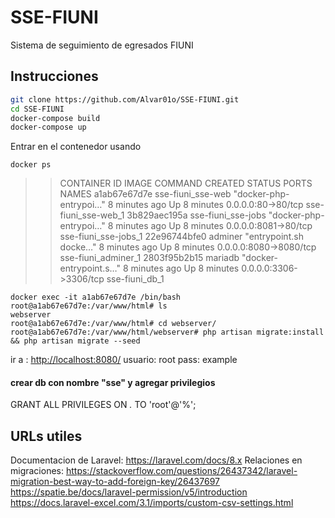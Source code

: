 # SSE-FIUNI

Sistema de seguimiento de egresados FIUNI

## Instrucciones

```sh
git clone https://github.com/Alvar01o/SSE-FIUNI.git
cd SSE-FIUNI
docker-compose build
docker-compose up
```

Entrar en el contenedor usando

```
docker ps
```

>> CONTAINER ID   IMAGE                COMMAND                  CREATED         STATUS         PORTS                    NAMES
>> a1ab67e67d7e   sse-fiuni_sse-web    "docker-php-entrypoi…"   8 minutes ago   Up 8 minutes   0.0.0.0:80->80/tcp       sse-fiuni_sse-web_1
>> 3b829aec195a   sse-fiuni_sse-jobs   "docker-php-entrypoi…"   8 minutes ago   Up 8 minutes   0.0.0.0:8081->80/tcp     sse-fiuni_sse-jobs_1
>> 22e96744bfe0   adminer              "entrypoint.sh docke…"   8 minutes ago   Up 8 minutes   0.0.0.0:8080->8080/tcp   sse-fiuni_adminer_1
>> 2803f95b2b15   mariadb              "docker-entrypoint.s…"   8 minutes ago   Up 8 minutes   0.0.0.0:3306->3306/tcp   sse-fiuni_db_1

```
docker exec -it a1ab67e67d7e /bin/bash 
root@a1ab67e67d7e:/var/www/html# ls 
webserver
root@a1ab67e67d7e:/var/www/html# cd webserver/
root@a1ab67e67d7e:/var/www/html/webserver# php artisan migrate:install && php artisan migrate --seed
```

ir a : <http://localhost:8080/>
usuario: root
pass: example

#### crear db con nombre "sse" y agregar privilegios

GRANT ALL PRIVILEGES ON *.* TO 'root'@'%';

## URLs utiles

Documentacion de Laravel: <https://laravel.com/docs/8.x>
Relaciones en migraciones: <https://stackoverflow.com/questions/26437342/laravel-migration-best-way-to-add-foreign-key/26437697>
<https://spatie.be/docs/laravel-permission/v5/introduction>
<https://docs.laravel-excel.com/3.1/imports/custom-csv-settings.html>
